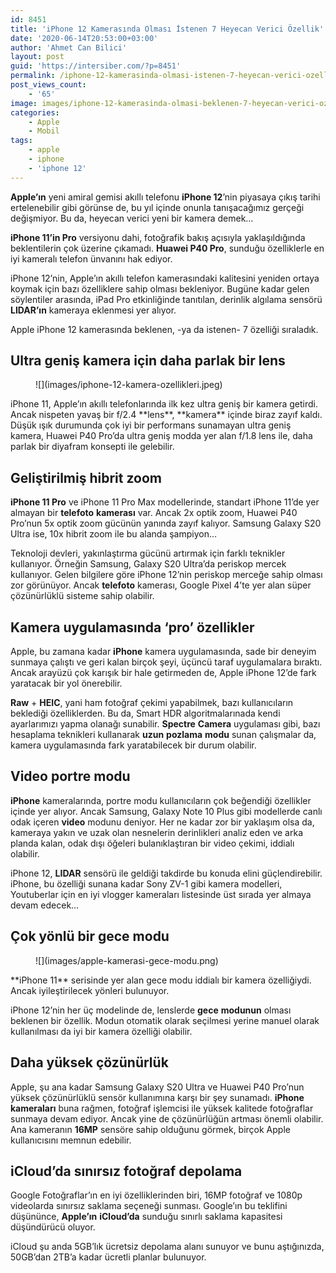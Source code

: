 ```yaml
---
id: 8451
title: 'iPhone 12 Kamerasında Olması İstenen 7 Heyecan Verici Özellik'
date: '2020-06-14T20:53:00+03:00'
author: 'Ahmet Can Bilici'
layout: post
guid: 'https://intersiber.com/?p=8451'
permalink: /iphone-12-kamerasinda-olmasi-istenen-7-heyecan-verici-ozellik/
post_views_count:
    - '65'
image: images/iphone-12-kamerasinda-olmasi-beklenen-7-heyecan-verici-ozellik.jpg
categories:
    - Apple
    - Mobil
tags:
    - apple
    - iphone
    - 'iphone 12'
---
```


**Apple’ın** yeni amiral gemisi akıllı telefonu **iPhone 12**’nin piyasaya çıkış tarihi ertelenebilir gibi görünse de, bu yıl içinde onunla tanışacağımız gerçeği değişmiyor. Bu da, heyecan verici yeni bir kamera demek…

**iPhone 11’in Pro** versiyonu dahi, fotoğrafik bakış açısıyla yaklaşıldığında beklentilerin çok üzerine çıkamadı. **Huawei P40 Pro**, sunduğu özelliklerle en iyi kameralı telefon ünvanını hak ediyor.

iPhone 12’nin, Apple’ın akıllı telefon kamerasındaki kalitesini yeniden ortaya koymak için bazı özelliklere sahip olması bekleniyor. Bugüne kadar gelen söylentiler arasında, iPad Pro etkinliğinde tanıtılan, derinlik algılama sensörü **LIDAR’ın** kameraya eklenmesi yer alıyor.

Apple iPhone 12 kamerasında beklenen, -ya da istenen- 7 özelliği sıraladık.

## Ultra geniş kamera için daha parlak bir lens

<figure class="wp-block-image size-large">![](images/iphone-12-kamera-ozellikleri.jpeg)</figure>iPhone 11, Apple’ın akıllı telefonlarında ilk kez ultra geniş bir kamera getirdi. Ancak nispeten yavaş bir f/2.4 **lens**, **kamera** içinde biraz zayıf kaldı. Düşük ışık durumunda çok iyi bir performans sunamayan ultra geniş kamera, Huawei P40 Pro’da ultra geniş modda yer alan f/1.8 lens ile, daha parlak bir diyafram konsepti ile gelebilir.

## Geliştirilmiş hibrit zoom

**iPhone 11 Pro** ve iPhone 11 Pro Max modellerinde, standart iPhone 11’de yer almayan bir **telefoto** **kamerası** var. Ancak 2x optik zoom, Huawei P40 Pro’nun 5x optik zoom gücünün yanında zayıf kalıyor. Samsung Galaxy S20 Ultra ise, 10x hibrit zoom ile bu alanda şampiyon…

Teknoloji devleri, yakınlaştırma gücünü artırmak için farklı teknikler kullanıyor. Örneğin Samsung, Galaxy S20 Ultra’da periskop mercek kullanıyor. Gelen bilgilere göre iPhone 12’nin periskop merceğe sahip olması zor görünüyor. Ancak **telefoto** kamerası, Google Pixel 4’te yer alan süper çözünürlüklü sisteme sahip olabilir.

## Kamera uygulamasında ‘pro’ özellikler

Apple, bu zamana kadar **iPhone** kamera uygulamasında, sade bir deneyim sunmaya çalıştı ve geri kalan birçok şeyi, üçüncü taraf uygulamalara bıraktı. Ancak arayüzü çok karışık bir hale getirmeden de, Apple iPhone 12’de fark yaratacak bir yol önerebilir.

**Raw** + **HEIC**, yani ham fotoğraf çekimi yapabilmek, bazı kullanıcıların beklediği özelliklerden. Bu da, Smart HDR algoritmalarınada kendi ayarlarımızı yapma olanağı sunabilir. **Spectre** **Camera** uygulaması gibi, bazı hesaplama teknikleri kullanarak **uzun** **pozlama** **modu** sunan çalışmalar da, kamera uygulamasında fark yaratabilecek bir durum olabilir.

## Video portre modu

**iPhone** kameralarında, portre modu kullanıcıların çok beğendiği özellikler içinde yer alıyor. Ancak Samsung, Galaxy Note 10 Plus gibi modellerde canlı odak içeren **video** modunu deniyor. Her ne kadar zor bir yaklaşım olsa da, kameraya yakın ve uzak olan nesnelerin derinlikleri analiz eden ve arka planda kalan, odak dışı öğeleri bulanıklaştıran bir video çekimi, iddialı olabilir.

iPhone 12, **LIDAR** sensörü ile geldiği takdirde bu konuda elini güçlendirebilir. iPhone, bu özelliği sunana kadar Sony ZV-1 gibi kamera modelleri, Youtuberlar için en iyi vlogger kameraları listesinde üst sırada yer almaya devam edecek…

## Çok yönlü bir gece modu

<figure class="wp-block-image size-large">![](images/apple-kamerasi-gece-modu.png)</figure>**iPhone 11** serisinde yer alan gece modu iddialı bir kamera özelliğiydi. Ancak iyileştirilecek yönleri bulunuyor.

iPhone 12’nin her üç modelinde de, lenslerde **gece** **modunun** olması beklenen bir özellik. Modun otomatik olarak seçilmesi yerine manuel olarak kullanılması da iyi bir kamera özelliği olabilir.

## Daha yüksek çözünürlük

Apple, şu ana kadar Samsung Galaxy S20 Ultra ve Huawei P40 Pro’nun yüksek çözünürlüklü sensör kullanımına karşı bir şey sunamadı. **iPhone** **kameraları** buna rağmen, fotoğraf işlemcisi ile yüksek kalitede fotoğraflar sunmaya devam ediyor. Ancak yine de çözünürlüğün artması önemli olabilir. Ana kameranın **16MP** sensöre sahip olduğunu görmek, birçok Apple kullanıcısını memnun edebilir.

## iCloud’da sınırsız fotoğraf depolama

Google Fotoğraflar’ın en iyi özelliklerinden biri, 16MP fotoğraf ve 1080p videolarda sınırsız saklama seçeneği sunması. Google’ın bu teklifini düşününce, **Apple’ın** **iCloud’da** sunduğu sınırlı saklama kapasitesi düşündürücü oluyor.

iCloud şu anda 5GB’lık ücretsiz depolama alanı sunuyor ve bunu aştığınızda, 50GB’dan 2TB’a kadar ücretli planlar bulunuyor.